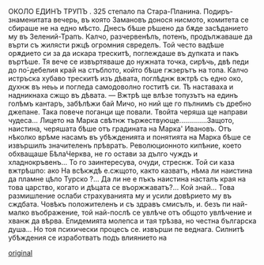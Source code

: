 ﻿ОКОЛО ЕДИНЪ ТРУПЪ .	325
степало па Стара-Планина. Подиръ-знаменитата вечерь, въ която Замановъ донося нисмото, комитета се сбираше не на едно мѣсто. Днесъ бѣше рѣшено да бѫде засѣданието му въ Зелений-Трапъ.
Калчо, разчервенѣлъ, потенъ, продължаваше да върти съ жилясти ржцѣ огромния свределъ. Той често вадѣше орѫдието си за да искара трескитѣ, поглеждаше въ дупката и пакъ въртѣше. Тя вече се извъртяваше до нужната точка, сирѣчь, двѣ педи до по́-дебелия край на стъблото, който бѣше гжзерътъ на топа. Калчо истръска хубаво трескитѣ изъ дѣвата, поглѣднж вжтрѣ съ едно око, духнж въ неьь и погледа самодоволно гоститѣ си. Тѣ наставаха и надникнаха сжщо въ дѣвата.
— Вжтрѣ ще влѣзе топузътъ на единъ голѣмъ кантаръ, забѣлѣжи бай Мичо, но ний ще го пълнимъ съ дребно джепане. Така повече поганци ще повали. Твойта черяша ще направи чудеса...
Лицето на Марка свѣтнж тържествующе..............Защото, наистина, черяшата бѣше отъ градината на Марка' Ивановъ. Отъ нѣколко врѣме насамъ въ убѣжденията и понятията на Марка бѣше се извършилъ значителенъ прѣвратъ. Революционното кипѣние, което обхващаше БѣлаЧерква, не го остави за дълго чуждъ и хладнокръвенъ... То го заинтересува, очуди, стреснж. Той си каза вжтрѣшпо: ако На всѣкждѣ е.сжщото, както казватъ, нѣма ли наистина да пламне цѣло Турско ?... Да ли не е пъкъ наистина насталъ края на това царство, когато и дѣцата се въоржжаватъ?... Кой знай... Това размишление ослаби страхуванията му и усили довѣрието му въ сждбата. Човѣкъ положителенъ и съ здравъ смисълъ, и. безъ пи най-малко въображение, той най-послѣ се увлѣче отъ общото увлѣчение и хванж да вѣрва. Епидемията молепса и тая трѣзва, но честна българска душа...
Но тоя психически процесъ се. извърши пе веднага. Силнитѣ убѣждения се изработватъ подъ влиянието на

[original](images/364.jpg)